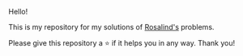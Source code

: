 Hello! 

This is my repository for my solutions of [Rosalind's](https://rosalind.info/about/) problems. 

Please give this repository a ⭐ if it helps you in any way. Thank you!
